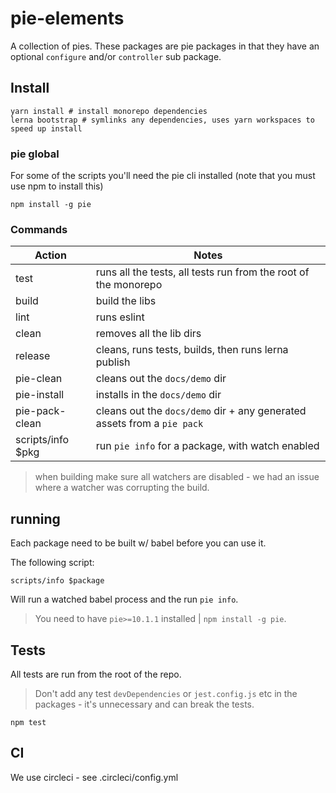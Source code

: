 # pie-elements

A collection of pies. These packages are pie packages in that they have an optional `configure` and/or `controller` sub package.

## Install

```shell
yarn install # install monorepo dependencies
lerna bootstrap # symlinks any dependencies, uses yarn workspaces to speed up install
```

### pie global

For some of the scripts you'll need the pie cli installed (note that you must use npm to install this)

```shell
npm install -g pie
```

### Commands

| Action             | Notes                                                                   |
| ------------------ | ----------------------------------------------------------------------- |
| test               | runs all the tests, all tests run from the root of the monorepo         |
| build              | build the libs                                                          |
| lint               | runs eslint                                                             |
| clean              | removes all the lib dirs                                                |
| release            | cleans, runs tests, builds, then runs lerna publish                     |
| pie-clean          | cleans out the `docs/demo` dir                                          |
| pie-install        | installs in the `docs/demo` dir                                         |
| pie-pack-clean     | cleans out the `docs/demo` dir + any generated assets from a `pie pack` |
| scripts/info \$pkg | run `pie info` for a package, with watch enabled                        |

> when building make sure all watchers are disabled - we had an issue where a watcher was corrupting the build.

## running

Each package need to be built w/ babel before you can use it.

The following script:

```shell
scripts/info $package
```

Will run a watched babel process and the run `pie info`.

> You need to have `pie>=10.1.1` installed | `npm install -g pie`.

## Tests

All tests are run from the root of the repo.

> Don't add any test `devDependencies` or `jest.config.js` etc in the packages - it's unnecessary and can break the tests.

```shell
npm test
```

## CI

We use circleci - see .circleci/config.yml
